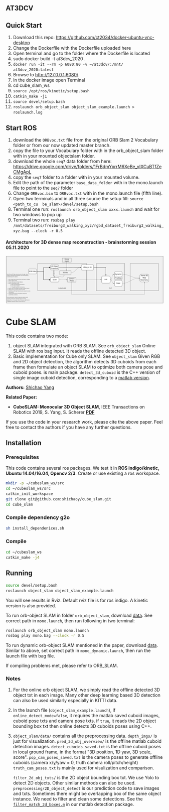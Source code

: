 
## AT3DCV

## Quick Start
1. Download this repo: https://github.com/ct2034/docker-ubuntu-vnc-desktop
2. Change the Dockerfile with the Dockerfile uploaded here
3. Open terminal and go to the folder where the Dockerfile is located
4. sudo docker build -t at3dcv_2020 .
5. `docker run -it --rm -p 6080:80 -v ~/at3dcv/:/mnt/ at3dcv_2020:latest`
6. Browse to http://127.0.0.1:6080/
7. In the docker image open Terminal
8. cd cube_slam_ws
9.  `source /opt/ros/kinetic/setup.bash`
10. `catkin_make -j1`
11. `source devel/setup.bash`
12. `roslaunch orb_object_slam object_slam_example.launch > roslaunch.log`

## Start ROS
1. download the `ORBvoc.txt` file from the original ORB Slam 2 Vocabulary folder or from our now updated master branch.
2. copy the file to your Vocabulary folder with in the orb_object_slam folder with in your mounted objectslam folder.
3. download the whole `seq7` data folder from here: https://drive.google.com/drive/folders/1FrBdmYxrrM6XeBe_vIXCuBTfZeCMgApL
4. copy the `seq7` folder to a folder with in your mounted volume.
5. Edit the path of the parameter `base_data_folder` with in the mono.launch file to point to the `seq7` folder
6. Change `ORBvoc.bin` to `ORBvoc.txt` with in the mono.launch file (fifth line).
7. Open two terminals and in all three source the setup fill: `source <path_to_cu  be_slam>/devel/setup.bash`
8. Terminal one run: `roslaunch orb_object_slam xxxx.launch` and wait for two windows to pop up
9. Terminal two run: `rosbag play /mnt/datasets/freiburg3_walking_xyz/rgbd_dataset_freiburg3_walking_xyz.bag --clock -r 0.5 `

#### Architecture for 3D dense map reconstruction - brainstorming session 05.11.2020

![3D dense map architecture](./resources/architecture/architecture_dense_map.png)

# Cube SLAM #
This code contains two mode:
1)  object SLAM integrated with ORB SLAM. See ```orb_object_slam```  Online SLAM with ros bag input. It reads the offline detected 3D object.
2) Basic implementation for Cube only SLAM. See ```object_slam``` Given RGB and 2D object detection, the algorithm detects 3D cuboids from each frame then formulate an object SLAM to optimize both camera pose and cuboid poses.  is main package. ```detect_3d_cuboid``` is the C++ version of single image cuboid detection, corresponding to a [matlab version](https://github.com/shichaoy/matlab_cuboid_detect).

**Authors:** [Shichao Yang](https://shichaoy.github.io./)

**Related Paper:**

* **CubeSLAM: Monocular 3D Object SLAM**, IEEE Transactions on Robotics 2019, S. Yang, S. Scherer  [**PDF**](https://arxiv.org/abs/1806.00557)

If you use the code in your research work, please cite the above paper. Feel free to contact the authors if you have any further questions.



## Installation

### Prerequisites
This code contains several ros packages. We test it in **ROS indigo/kinetic, Ubuntu 14.04/16.04, Opencv 2/3**. Create or use existing a ros workspace.
```bash
mkdir -p ~/cubeslam_ws/src
cd ~/cubeslam_ws/src
catkin_init_workspace
git clone git@github.com:shichaoy/cube_slam.git
cd cube_slam
```

### Compile dependency g2o
```bash
sh install_dependenices.sh
```


### Compile
```bash
cd ~/cubeslam_ws
catkin_make -j4
```


## Running #
```bash
source devel/setup.bash
roslaunch object_slam object_slam_example.launch
```
You will see results in Rviz. Default rviz file is for ros indigo. A kinetic version is also provided.

To run orb-object SLAM in folder ```orb_object_slam```, download [data](https://drive.google.com/open?id=1FrBdmYxrrM6XeBe_vIXCuBTfZeCMgApL). See correct path in ```mono.launch```, then run following in two terminal:
``` bash
roslaunch orb_object_slam mono.launch
rosbag play mono.bag --clock -r 0.5
```

To run dynamic orb-object SLAM mentioned in the paper, download [data](https://drive.google.com/drive/folders/1T2PmK3Xt5Bq9Z7UhV8FythvramqhOo0a?usp=sharing). Similar to above, set correct path in ```mono_dynamic.launch```, then run the launch file with bag file.


If compiling problems met, please refer to ORB_SLAM.


### Notes

1. For the online orb object SLAM, we simply read the offline detected 3D object txt in each image. Many other deep learning based 3D detection can also be used similarly especially in KITTI data.

2. In the launch file (```object_slam_example.launch```), if ```online_detect_mode=false```, it requires the matlab saved cuboid images, cuboid pose txts and camera pose txts.  if ```true```, it reads the 2D object bounding box txt then online detects 3D cuboids poses using C++.

3. ```object_slam/data/``` contains all the preprocessing data. ```depth_imgs/``` is just for visualization. ```pred_3d_obj_overview/``` is the offline matlab cuboid detection images. ```detect_cuboids_saved.txt``` is the offline cuboid poses in local ground frame, in the format "3D position, 1D yaw, 3D scale, score". ```pop_cam_poses_saved.txt``` is the camera poses to generate offline cuboids (camera x/y/yaw = 0, truth camera roll/pitch/height) ```truth_cam_poses.txt``` is mainly used for visulization and comparison.

	```filter_2d_obj_txts/``` is the 2D object bounding box txt. We use Yolo to detect 2D objects. Other similar methods can also be used. ```preprocessing/2D_object_detect``` is our prediction code to save images and txts. Sometimes there might be overlapping box of the same object instance. We need to filter and clean some detections. See the [```filter_match_2d_boxes.m```](https://github.com/shichaoy/matlab_cuboid_detect/blob/master/filter_match_2d_boxes.m) in our matlab detection package.